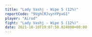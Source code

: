 ```yaml
---
title: "Lady Vashj - Wipe 5 (12%)"
reportCode: "9VghCRJvynYPpxG1"
player: "Airod"
fight: "Lady Vashj - Wipe 5 (12%)"
date: 2021-10-10T19:07:58.024000+00:00
---
```

